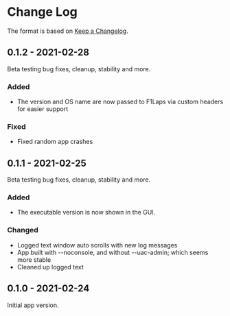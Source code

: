 # Change Log
 
The format is based on [Keep a Changelog](http://keepachangelog.com/).

## 0.1.2 - 2021-02-28
 
Beta testing bug fixes, cleanup, stability and more.
 
### Added
- The version and OS name are now passed to F1Laps via custom headers for easier support

### Fixed
- Fixed random app crashes
 
## 0.1.1 - 2021-02-25
 
Beta testing bug fixes, cleanup, stability and more.
 
### Added
- The executable version is now shown in the GUI.

### Changed
- Logged text window auto scrolls with new log messages
- App built with --noconsole, and without --uac-admin; which seems more stable
- Cleaned up logged text 
 
## 0.1.0 - 2021-02-24
  
Initial app version.